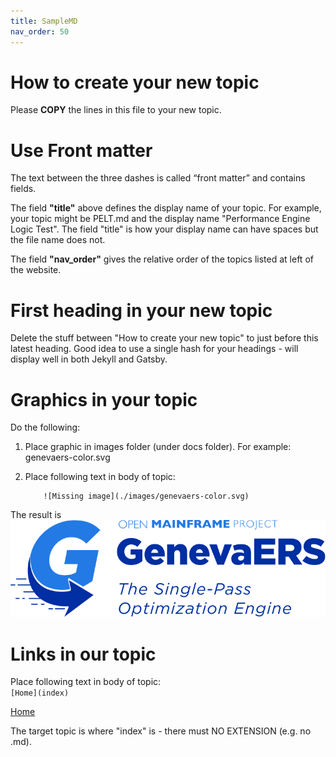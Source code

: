 ```yaml
---
title: SampleMD
nav_order: 50
---
```

# How to create your new topic
Please **COPY** the lines in this file to your new topic.  

# Use Front matter
The text between the three dashes is called “front matter” and contains fields.

The field **"title"** above defines the display name of your topic.
For example, your topic might be PELT.md and the display name "Performance Engine Logic Test". 
The field "title" is how your display name can have spaces but the file name does not.

The field **"nav_order"** gives the relative order of the topics listed at left of the website.

# First heading in your new topic
Delete the stuff between "How to create your new topic" to just before this latest heading.  Good idea to use a single hash for your headings - will display well in both Jekyll and Gatsby.

# Graphics in your topic

Do the following:

1.  Place graphic in images folder (under docs folder). For example: genevaers-color.svg
1.  Place following text in body of topic: 

    ```` 
        ![Missing image](./images/genevaers-color.svg)
    ```` 

The result is ![Missing image](./images/genevaers-color.svg)
  
# Links in our topic

Place following text in body of topic:  
    ````
        [Home](index)
    ````

[Home](index)

The target topic is where "index" is - there must NO EXTENSION (e.g. no .md).

